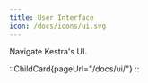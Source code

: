```yaml
---
title: User Interface
icon: /docs/icons/ui.svg
---
```


Navigate Kestra's UI.

::ChildCard{pageUrl="/docs/ui/"}
::